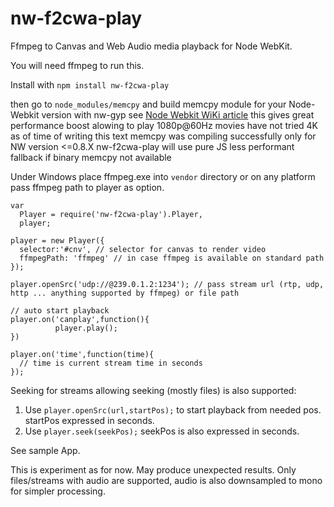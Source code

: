 nw-f2cwa-play
=============

Ffmpeg to Canvas and Web Audio media playback for Node WebKit.


You will need ffmpeg to run this.

Install with 
 `npm install nw-f2cwa-play`

then go to `node_modules/memcpy`
 and build memcpy module for your Node-Webkit version with nw-gyp
 see [Node Webkit WiKi article](https://github.com/rogerwang/node-webkit/wiki/Build-native-modules-with-nw-gyp)
 this gives great performance boost alowing to play 1080p@60Hz movies
 have not tried 4K
 as of time of writing this text memcpy was compiling successfully only for NW version <=0.8.X
 nw-f2cwa-play will use pure JS less performant fallback if binary memcpy not available

 
Under Windows place ffmpeg.exe into `vendor` directory or
on any platform pass ffmpeg path to player as option.

```
var
  Player = require('nw-f2cwa-play').Player,
  player;

player = new Player({
  selector:'#cnv', // selector for canvas to render video
  ffmpegPath: 'ffmpeg' // in case ffmpeg is available on standard path
});

player.openSrc('udp://@239.0.1.2:1234'); // pass stream url (rtp, udp, http ... anything supported by ffmpeg) or file path

// auto start playback
player.on('canplay',function(){
          player.play();
})

player.on('time',function(time){
  // time is current stream time in seconds
});

```


Seeking for streams allowing seeking (mostly files) is also supported:

1. Use `player.openSrc(url,startPos);` to start playback from needed pos. startPos expressed in seconds.
2. Use `player.seek(seekPos);` seekPos is also expressed in seconds.


See sample App.

This is experiment as for now. May produce unexpected results.
Only files/streams with audio are supported, audio is also downsampled to mono for simpler processing.
